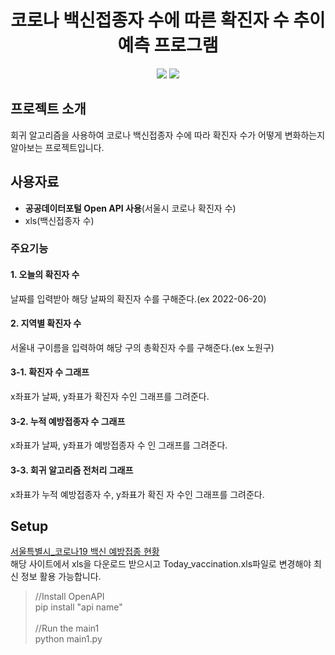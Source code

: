 <h1 align="center">코로나 백신접종자 수에 따른 확진자 수 추이 예측 프로그램</h1>
<p align="center" display="inline-block">
  <img src="https://img.shields.io/badge/Python-3776AB?style=flat-squaree&logo=Python&logoColor=white">
  <img src="https://img.shields.io/badge/Pandas-150458?style=flat-squaree&logo=Pandas&logoColor=white"> 
</p>

## 프로젝트 소개
회귀 알고리즘을 사용하여 코로나 백신접종자 수에 따라 확진자 수가 어떻게 변화하는지 알아보는 프로젝트입니다.

## 사용자료
- **공공데이터포털 Open API 사용**(서울시 코로나 확진자 수)
- xls(백신접종자 수)

### 주요기능

#### 1. 오늘의 확진자 수
날짜를 입력받아 해당 날짜의 확진자 수를 구해준다.(ex 2022-06-20)

#### 2. 지역별 확진자 수
서울내 구이름을 입력하여 해당 구의 총확진자 수를 구해준다.(ex 노원구)

#### 3-1. 확진자 수 그래프
x좌표가 날짜, y좌표가 확진자 수인 그래프를 그려준다.

#### 3-2. 누적 예방접종자 수 그래프
x좌표가 날짜, y좌표가 예방접종자 수 인 그래프를 그려준다.

#### 3-3. 회귀 알고리즘 전처리 그래프
x좌표가 누적 예방접종자 수, y좌표가 확진 자 수인 그래프를 그려준다.

## Setup
[서울특별시_코로나19 백신 예방접종 현황](https://www.data.go.kr/data/15078073/fileData.do)</br>
해당 사이트에서 xls을 다운로드 받으시고 Today_vaccination.xls파일로 변경해야 최신 정보 활용 가능합니다.

> //Install OpenAPI</br>
> pip install "api name"</br></br>
> //Run the main1</br>
> python main1.py</br>
